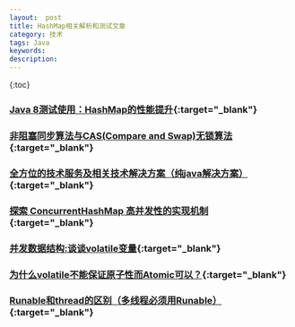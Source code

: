 ```yaml
---
layout:  post
title: HashMap相关解析和测试文章
category: 技术
tags: Java
keywords: 
description: 
---
```


{:toc}

### [Java 8测试使用：HashMap的性能提升](http://m.chinabyte.com/217/13201217_m.shtml){:target="_blank"}

### [非阻塞同步算法与CAS(Compare and Swap)无锁算法](http://www.cnblogs.com/Mainz/p/3546347.html){:target="_blank"}

### [全方位的技术服务及相关技术解决方案（纯java解决方案）](http://www.iteye.com/topic/1128561){:target="_blank"}

### [探索 ConcurrentHashMap 高并发性的实现机制](http://www.ibm.com/developerworks/cn/java/java-lo-concurrenthashmap/){:target="_blank"}

### [并发数据结构:谈谈volatile变量](http://www.cnblogs.com/lucifer1982/archive/2008/03/23/1116981.html){:target="_blank"}

### [为什么volatile不能保证原子性而Atomic可以？](http://www.cnblogs.com/Mainz/p/3556430.html){:target="_blank"}

### [Runable和thread的区别（多线程必须用Runable）](http://www.oschina.net/question/565065_86563){:target="_blank"}



